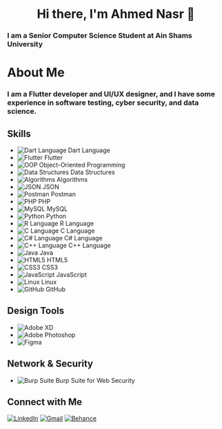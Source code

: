 # <center>Hi there, I'm Ahmed Nasr  👋</center>

### I am a Senior Computer Science Student at Ain Shams University

# About Me
### I am a Flutter developer and UI/UX designer, and I have some experience in software testing, cyber security, and data science.

## Skills
- ![Dart Language](https://img.shields.io/badge/Dart-0175C2?style=for-the-badge&logo=dart&logoColor=white) Dart Language
- ![Flutter](https://img.shields.io/badge/Flutter-02569B?style=for-the-badge&logo=flutter&logoColor=white) Flutter
- ![OOP](https://img.shields.io/badge/OOP-239120?style=for-the-badge&logo=oop&logoColor=white) Object-Oriented Programming
- ![Data Structures](https://img.shields.io/badge/Data%20Structures-007ACC?style=for-the-badge&logo=data%20structures&logoColor=white) Data Structures
- ![Algorithms](https://img.shields.io/badge/Algorithms-FF6C37?style=for-the-badge&logo=algorithms&logoColor=white) Algorithms
- ![JSON](https://img.shields.io/badge/JSON-000000?style=for-the-badge&logo=json&logoColor=white) JSON
- ![Postman](https://img.shields.io/badge/Postman-FF6C37?style=for-the-badge&logo=postman&logoColor=white) Postman
- ![PHP](https://img.shields.io/badge/PHP-777BB4?style=for-the-badge&logo=php&logoColor=white) PHP
- ![MySQL](https://img.shields.io/badge/MySQL-4479A1?style=for-the-badge&logo=mysql&logoColor=white) MySQL
- ![Python](https://img.shields.io/badge/Python-3776AB?style=for-the-badge&logo=python&logoColor=white) Python
- ![R Language](https://img.shields.io/badge/R-276DC3?style=for-the-badge&logo=r&logoColor=white) R Language
- ![C Language](https://img.shields.io/badge/C-00599C?style=for-the-badge&logo=c&logoColor=white) C Language
- ![C# Language](https://img.shields.io/badge/C%23-239120?style=for-the-badge&logo=c-sharp&logoColor=white) C# Language
- ![C++ Language](https://img.shields.io/badge/C%2B%2B-00599C?style=for-the-badge&logo=c%2B%2B&logoColor=white) C++ Language
- ![Java](https://img.shields.io/badge/Java-007396?style=for-the-badge&logo=java&logoColor=white) Java
- ![HTML5](https://img.shields.io/badge/HTML5-E34F26?style=for-the-badge&logo=html5&logoColor=white) HTML5
- ![CSS3](https://img.shields.io/badge/CSS3-1572B6?style=for-the-badge&logo=css3&logoColor=white) CSS3
- ![JavaScript](https://img.shields.io/badge/JavaScript-F7DF1E?style=for-the-badge&logo=javascript&logoColor=black) JavaScript
- ![Linux](https://img.shields.io/badge/Linux-FCC624?style=for-the-badge&logo=linux&logoColor=black) Linux
- ![GitHub](https://img.shields.io/badge/GitHub-181717?style=for-the-badge&logo=github&logoColor=white) GitHub


## Design Tools
- ![Adobe XD](https://img.shields.io/badge/Adobe%20XD-FF61F6?style=for-the-badge&logo=adobe%20xd&logoColor=white)
- ![Adobe Photoshop](https://img.shields.io/badge/Adobe%20Photoshop-31A8FF?style=for-the-badge&logo=adobe%20photoshop&logoColor=white) 
- ![Figma](https://img.shields.io/badge/Figma-F24E1E?style=for-the-badge&logo=figma&logoColor=white) 

## Network & Security
- ![Burp Suite](https://img.shields.io/badge/Burp%20Suite-FF9800?style=for-the-badge&logo=burp%20suite&logoColor=black) Burp Suite for Web Security

## Connect with Me
[![LinkedIn](https://img.shields.io/badge/LinkedIn-0077B5?style=for-the-badge&logo=linkedin&logoColor=white)](https://www.linkedin.com/in/ahmed-nasr-Fahmey/)
[![Gmail](https://img.shields.io/badge/Gmail-D14836?style=for-the-badge&logo=gmail&logoColor=white)](mailto:ahmed.nasr.fahmey@gmail.com)
[![Behance](https://img.shields.io/badge/Behance-1769FF?style=for-the-badge&logo=behance&logoColor=white)](https://www.behance.net/ahmed-nasr-fahmey)

<!--
**ahmednasr1237/ahmednasr1237** is a ✨ _special_ ✨ repository because its `README.md` (this file) appears on your GitHub profile.

Here are some ideas to get you started:

- 🔭 I’m currently working on ...
- 🌱 I’m currently learning ...
- 👯 I’m looking to collaborate on ...
- 🤔 I’m looking for help with ...
- 💬 Ask me about ...
- 📫 How to reach me: ...
- 😄 Pronouns: ...
- ⚡ Fun fact: ...
-->
